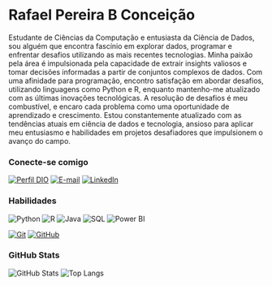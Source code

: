 # Rafael Pereira B Conceição

Estudante de Ciências da Computação e entusiasta da Ciência de Dados, sou alguém que encontra fascínio em explorar dados, programar e enfrentar desafios utilizando as mais recentes tecnologias. Minha paixão pela área é impulsionada pela capacidade de extrair insights valiosos e tomar decisões informadas a partir de conjuntos complexos de dados. Com uma afinidade para programação, encontro satisfação em abordar desafios, utilizando linguagens como Python e R, enquanto mantenho-me atualizado com as últimas inovações tecnológicas. A resolução de desafios é meu combustível, e encaro cada problema como uma oportunidade de aprendizado e crescimento. Estou constantemente atualizado com as tendências atuais em ciência de dados e tecnologia, ansioso para aplicar meu entusiasmo e habilidades em projetos desafiadores que impulsionem o avanço do campo.

### Conecte-se comigo

[![Perfil DIO](https://img.shields.io/badge/-Meu%20Perfil%20na%20DIO-30A3DC?style=for-the-badge)](https://www.dio.me/users/rafaelbarros240)
[![E-mail](https://img.shields.io/badge/-Email-000?style=for-the-badge&logo=microsoft-outlook&logoColor=E94D5F)](mailto:rafaelbarros240@gmail.com)
[![LinkedIn](https://img.shields.io/badge/-LinkedIn-000?style=for-the-badge&logo=linkedin&logoColor=30A3DC)](https://www.linkedin.com/in/rafael-p-b-conceicao/)

### Habilidades

![Python](https://img.shields.io/badge/Python-000?style=for-the-badge&logo=python&logoColor=30A3DC)
![R](https://img.shields.io/badge/R-000?style=for-the-badge&logo=R&logoColor=30A3DC)
![Java](https://img.shields.io/badge/Java-000?style=for-the-badge&logo=java&logoColor=30A3DC)
![SQL](https://img.shields.io/badge/sql-000?style=for-the-badge&logo=sql&logoColor=30A3DC)
![Power BI](https://img.shields.io/badge/Power_bi-000?style=for-the-badge&logo=Power_bi&logoColor=30A3DC)

[![Git](https://img.shields.io/badge/Git-000?style=for-the-badge&logo=git&logoColor=E94D5F)](https://git-scm.com/doc)
[![GitHub](https://img.shields.io/badge/GitHub-000?style=for-the-badge&logo=github&logoColor=30A3DC)](https://docs.github.com/)

### GitHub Stats

![GitHub Stats](https://github-readme-stats.vercel.app/api?username=Guaricaya&theme=transparent&bg_color=000&border_color=30A3DC&show_icons=true&icon_color=30A3DC&title_color=E94D5F&text_color=FFF)
![Top Langs](https://github-readme-stats-git-masterrstaa-rickstaa.vercel.app/api/top-langs/?username=Guaricaya&layout=compact&bg_color=000&border_color=30A3DC&title_color=E94D5F&text_color=FFF)
